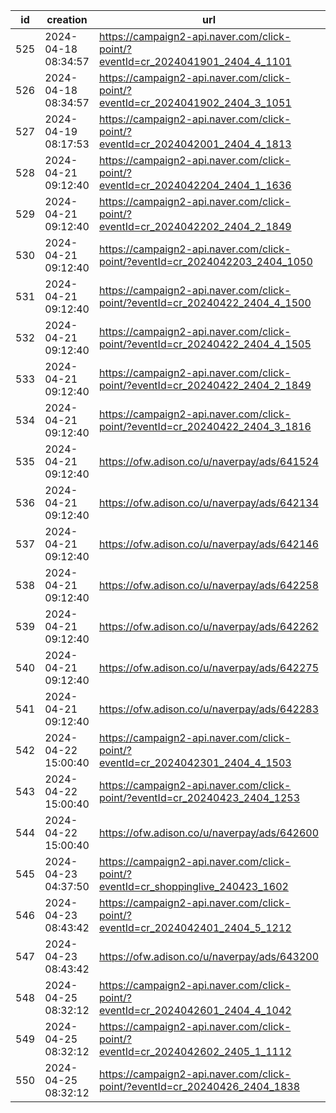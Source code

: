 | id  | creation            | url                                                                              | visit |
| --- | ------------------- | -------------------------------------------------------------------------------- | ----- |
| 525 | 2024-04-18 08:34:57 | https://campaign2-api.naver.com/click-point/?eventId=cr_2024041901_2404_4_1101   |       |
| 526 | 2024-04-18 08:34:57 | https://campaign2-api.naver.com/click-point/?eventId=cr_2024041902_2404_3_1051   |       |
| 527 | 2024-04-19 08:17:53 | https://campaign2-api.naver.com/click-point/?eventId=cr_2024042001_2404_4_1813   |       |
| 528 | 2024-04-21 09:12:40 | https://campaign2-api.naver.com/click-point/?eventId=cr_2024042204_2404_1_1636   |       |
| 529 | 2024-04-21 09:12:40 | https://campaign2-api.naver.com/click-point/?eventId=cr_2024042202_2404_2_1849   |       |
| 530 | 2024-04-21 09:12:40 | https://campaign2-api.naver.com/click-point/?eventId=cr_2024042203_2404_1050     |       |
| 531 | 2024-04-21 09:12:40 | https://campaign2-api.naver.com/click-point/?eventId=cr_20240422_2404_4_1500     |       |
| 532 | 2024-04-21 09:12:40 | https://campaign2-api.naver.com/click-point/?eventId=cr_20240422_2404_4_1505     |       |
| 533 | 2024-04-21 09:12:40 | https://campaign2-api.naver.com/click-point/?eventId=cr_20240422_2404_2_1849     |       |
| 534 | 2024-04-21 09:12:40 | https://campaign2-api.naver.com/click-point/?eventId=cr_20240422_2404_3_1816     |       |
| 535 | 2024-04-21 09:12:40 | https://ofw.adison.co/u/naverpay/ads/641524                                      |       |
| 536 | 2024-04-21 09:12:40 | https://ofw.adison.co/u/naverpay/ads/642134                                      |       |
| 537 | 2024-04-21 09:12:40 | https://ofw.adison.co/u/naverpay/ads/642146                                      |       |
| 538 | 2024-04-21 09:12:40 | https://ofw.adison.co/u/naverpay/ads/642258                                      |       |
| 539 | 2024-04-21 09:12:40 | https://ofw.adison.co/u/naverpay/ads/642262                                      |       |
| 540 | 2024-04-21 09:12:40 | https://ofw.adison.co/u/naverpay/ads/642275                                      |       |
| 541 | 2024-04-21 09:12:40 | https://ofw.adison.co/u/naverpay/ads/642283                                      |       |
| 542 | 2024-04-22 15:00:40 | https://campaign2-api.naver.com/click-point/?eventId=cr_2024042301_2404_4_1503   |       |
| 543 | 2024-04-22 15:00:40 | https://campaign2-api.naver.com/click-point/?eventId=cr_20240423_2404_1253       |       |
| 544 | 2024-04-22 15:00:40 | https://ofw.adison.co/u/naverpay/ads/642600                                      |       |
| 545 | 2024-04-23 04:37:50 | https://campaign2-api.naver.com/click-point/?eventId=cr_shoppinglive_240423_1602 |       |
| 546 | 2024-04-23 08:43:42 | https://campaign2-api.naver.com/click-point/?eventId=cr_2024042401_2404_5_1212   |       |
| 547 | 2024-04-23 08:43:42 | https://ofw.adison.co/u/naverpay/ads/643200                                      |       |
| 548 | 2024-04-25 08:32:12 | https://campaign2-api.naver.com/click-point/?eventId=cr_2024042601_2404_4_1042   |       |
| 549 | 2024-04-25 08:32:12 | https://campaign2-api.naver.com/click-point/?eventId=cr_2024042602_2405_1_1112   |       |
| 550 | 2024-04-25 08:32:12 | https://campaign2-api.naver.com/click-point/?eventId=cr_20240426_2404_1838       |       |
